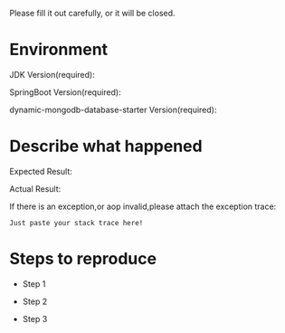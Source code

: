Please fill it out carefully, or it will be closed.

# Environment

JDK Version(required):

SpringBoot Version(required):

dynamic-mongodb-database-starter Version(required):


# Describe what happened


Expected Result:


Actual Result:


If there is an exception,or aop invalid,please attach the exception trace:

```
Just paste your stack trace here!
```


# Steps to reproduce

- Step 1


- Step 2


- Step 3


